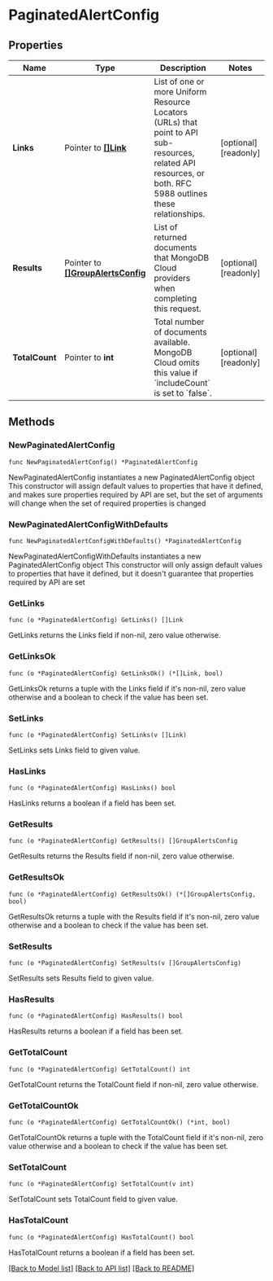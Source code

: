 # PaginatedAlertConfig

## Properties

Name | Type | Description | Notes
------------ | ------------- | ------------- | -------------
**Links** | Pointer to [**[]Link**](Link.md) | List of one or more Uniform Resource Locators (URLs) that point to API sub-resources, related API resources, or both. RFC 5988 outlines these relationships. | [optional] [readonly] 
**Results** | Pointer to [**[]GroupAlertsConfig**](GroupAlertsConfig.md) | List of returned documents that MongoDB Cloud providers when completing this request. | [optional] [readonly] 
**TotalCount** | Pointer to **int** | Total number of documents available. MongoDB Cloud omits this value if &#x60;includeCount&#x60; is set to &#x60;false&#x60;. | [optional] [readonly] 

## Methods

### NewPaginatedAlertConfig

`func NewPaginatedAlertConfig() *PaginatedAlertConfig`

NewPaginatedAlertConfig instantiates a new PaginatedAlertConfig object
This constructor will assign default values to properties that have it defined,
and makes sure properties required by API are set, but the set of arguments
will change when the set of required properties is changed

### NewPaginatedAlertConfigWithDefaults

`func NewPaginatedAlertConfigWithDefaults() *PaginatedAlertConfig`

NewPaginatedAlertConfigWithDefaults instantiates a new PaginatedAlertConfig object
This constructor will only assign default values to properties that have it defined,
but it doesn't guarantee that properties required by API are set

### GetLinks

`func (o *PaginatedAlertConfig) GetLinks() []Link`

GetLinks returns the Links field if non-nil, zero value otherwise.

### GetLinksOk

`func (o *PaginatedAlertConfig) GetLinksOk() (*[]Link, bool)`

GetLinksOk returns a tuple with the Links field if it's non-nil, zero value otherwise
and a boolean to check if the value has been set.

### SetLinks

`func (o *PaginatedAlertConfig) SetLinks(v []Link)`

SetLinks sets Links field to given value.

### HasLinks

`func (o *PaginatedAlertConfig) HasLinks() bool`

HasLinks returns a boolean if a field has been set.
### GetResults

`func (o *PaginatedAlertConfig) GetResults() []GroupAlertsConfig`

GetResults returns the Results field if non-nil, zero value otherwise.

### GetResultsOk

`func (o *PaginatedAlertConfig) GetResultsOk() (*[]GroupAlertsConfig, bool)`

GetResultsOk returns a tuple with the Results field if it's non-nil, zero value otherwise
and a boolean to check if the value has been set.

### SetResults

`func (o *PaginatedAlertConfig) SetResults(v []GroupAlertsConfig)`

SetResults sets Results field to given value.

### HasResults

`func (o *PaginatedAlertConfig) HasResults() bool`

HasResults returns a boolean if a field has been set.
### GetTotalCount

`func (o *PaginatedAlertConfig) GetTotalCount() int`

GetTotalCount returns the TotalCount field if non-nil, zero value otherwise.

### GetTotalCountOk

`func (o *PaginatedAlertConfig) GetTotalCountOk() (*int, bool)`

GetTotalCountOk returns a tuple with the TotalCount field if it's non-nil, zero value otherwise
and a boolean to check if the value has been set.

### SetTotalCount

`func (o *PaginatedAlertConfig) SetTotalCount(v int)`

SetTotalCount sets TotalCount field to given value.

### HasTotalCount

`func (o *PaginatedAlertConfig) HasTotalCount() bool`

HasTotalCount returns a boolean if a field has been set.

[[Back to Model list]](../README.md#documentation-for-models) [[Back to API list]](../README.md#documentation-for-api-endpoints) [[Back to README]](../README.md)


